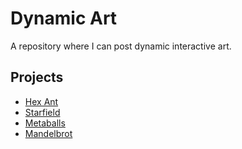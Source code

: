 # Dynamic Art

A repository where I can post dynamic interactive art.

## Projects

* [Hex Ant](./hex-ant/)
* [Starfield](./starfield/)
* [Metaballs](./metaballs/)
* [Mandelbrot](./mandelbrot/)
